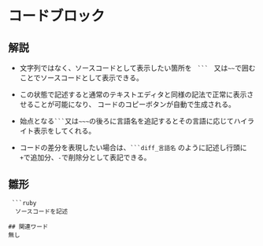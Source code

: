 # コードブロック  
## 解説  
* 文字列ではなく、ソースコードとして表示したい箇所を`　```　`又は`~~`で囲むことでソースコードとして表示できる。  

* この状態で記述すると通常のテキストエディタと同様の記法で正常に表示させることが可能になり、
  コードのコピーボタンが自動で生成される。

* 始点となる` ``` `又は`~~~`の後ろに言語名を追記するとその言語に応じてハイライト表示をしてくれる。

* コードの差分を表現したい場合は、` ```diff_言語名 ` のように記述し行頭に`+`で追加分、`-`で削除分として表記できる。

## 雛形  
```bush
 ```ruby
  ソースコードを記述
 ```
```
## 関連ワード  
無し
